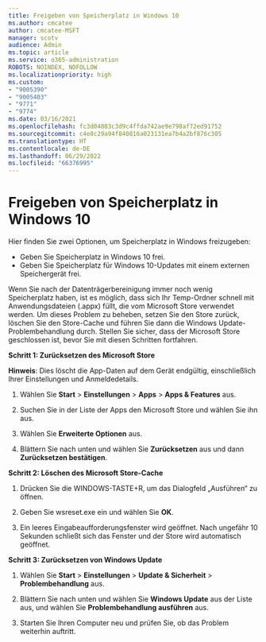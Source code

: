 ```yaml
---
title: Freigeben von Speicherplatz in Windows 10
ms.author: cmcatee
author: cmcatee-MSFT
manager: scotv
audience: Admin
ms.topic: article
ms.service: o365-administration
ROBOTS: NOINDEX, NOFOLLOW
ms.localizationpriority: high
ms.custom:
- "9005390"
- "9005403"
- "9771"
- "9774"
ms.date: 03/16/2021
ms.openlocfilehash: fc3d04083c3d9c4ffda742ae9e798af72ed91752
ms.sourcegitcommit: c4e8c29a94f840816a023131ea7b4a2bf876c305
ms.translationtype: HT
ms.contentlocale: de-DE
ms.lasthandoff: 06/29/2022
ms.locfileid: "66376995"
---
```

# <a name="free-up-drive-space-in-windows-10"></a>Freigeben von Speicherplatz in Windows 10

Hier finden Sie zwei Optionen, um Speicherplatz in Windows freizugeben:

- Geben Sie Speicherplatz in Windows 10 frei.
- Geben Sie Speicherplatz für Windows 10-Updates mit einem externen Speichergerät frei.

Wenn Sie nach der Datenträgerbereinigung immer noch wenig Speicherplatz haben, ist es möglich, dass sich Ihr Temp-Ordner schnell mit Anwendungsdateien (.appx) füllt, die vom Microsoft Store verwendet werden. Um dieses Problem zu beheben, setzen Sie den Store zurück, löschen Sie den Store-Cache und führen Sie dann die Windows Update-Problembehandlung durch. Stellen Sie sicher, dass der Microsoft Store geschlossen ist, bevor Sie mit diesen Schritten fortfahren.

**Schritt 1: Zurücksetzen des Microsoft Store**

**Hinweis**: Dies löscht die App-Daten auf dem Gerät endgültig, einschließlich Ihrer Einstellungen und Anmeldedetails.

1. Wählen Sie **Start** > **Einstellungen** > **Apps** > **Apps & Features** aus.

1. Suchen Sie in der Liste der Apps den Microsoft Store und wählen Sie ihn aus.

1. Wählen Sie **Erweiterte Optionen** aus.

1. Blättern Sie nach unten und wählen Sie **Zurücksetzen** aus und dann **Zurücksetzen bestätigen**.

**Schritt 2: Löschen des Microsoft Store-Cache**

1. Drücken Sie die WINDOWS-TASTE+R, um das Dialogfeld „Ausführen“ zu öffnen.

1. Geben Sie wsreset.exe ein und wählen Sie **OK**.

1. Ein leeres Eingabeaufforderungsfenster wird geöffnet. Nach ungefähr 10 Sekunden schließt sich das Fenster und der Store wird automatisch geöffnet.

**Schritt 3: Zurücksetzen von Windows Update**

1. Wählen Sie **Start** > **Einstellungen** > **Update & Sicherheit** > **Problembehandlung** aus.

1. Blättern Sie nach unten und wählen Sie **Windows Update** aus der Liste aus, und wählen Sie **Problembehandlung ausführen** aus.

1. Starten Sie Ihren Computer neu und prüfen Sie, ob das Problem weiterhin auftritt.

